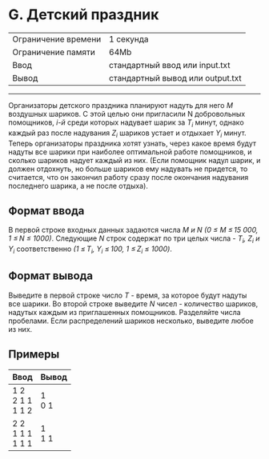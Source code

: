 # G. Детский праздник

<table>
  <tr>
  	<td>Ограничение времени</td>
  	<td>1 секунда</td>
  </tr>
  <tr>
  	<td>Ограничение памяти</td>
  	<td>64Mb</td>
  </tr>
  <tr>
  	<td>Ввод</td>
  	<td>стандартный ввод или input.txt</td>
  </tr>
  <tr>
  	<td>Вывод</td>
  	<td>стандартный вывод или output.txt</td>
  </tr>
</table>

---
Организаторы детского праздника планируют надуть для него *M* воздушных шариков. С этой целью они пригласили N добровольных помощников, *i-й* среди которых надувает шарик за *T<sub>i</sub>* минут, однако каждый раз после надувания *Z<sub>i</sub>* шариков устает и отдыхает *Y<sub>i</sub>* минут. Теперь организаторы праздника хотят узнать, через какое время будут надуты все шарики при наиболее оптимальной работе помощников, и сколько шариков надует каждый из них. (Если помощник надул шарик, и должен отдохнуть, но больше шариков ему надувать не придется, то считается, что он закончил работу сразу после окончания надувания последнего шарика, а не после отдыха).

## Формат ввода

В первой строке входных данных задаются числа *M и N (0 ≤ M ≤ 15 000, 1 ≤ N ≤ 1000)*. Следующие *N* строк содержат по три целых числа - *T<sub>i</sub>, Z<sub>i</sub> и Y<sub>i</sub>* соответственно *(1 ≤ T<sub>i</sub>, Y<sub>i</sub> ≤ 100, 1 ≤ Z<sub>i</sub> ≤ 1000)*.

## Формат вывода

Выведите в первой строке число *T* - время, за которое будут надуты все шарики. Во второй строке выведите *N* чисел - количество шариков, надутых каждым из приглашенных помощников. Разделяйте числа пробелами. Если распределений шариков несколько, выведите любое из них.

## Примеры

|Ввод|Вывод|
|---|---|
|1 2<br>2 1 1<br>1 1 2|1<br>0 1|
|2 2<br>1 1 1<br>1 1 1|1<br>1 1|
